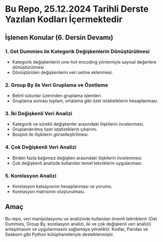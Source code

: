 # Bu Repo, 25.12.2024 Tarihli Derste Yazılan Kodları İçermektedir

## İşlenen Konular (6. Dersin Devamı)

### 1. Get Dummies ile Kategorik Değişkenlerin Dönüştürülmesi
- Kategorik değişkenlerin one-hot encoding yöntemiyle sayısal değerlere dönüştürülmesi.
- Dönüştürülen değişkenlerin veri setine eklenmesi.

### 2. Group By ile Veri Gruplama ve Özetleme
- Belirli sütunlar üzerinden gruplama işlemleri.
- Gruplama sonrası toplam, ortalama gibi özet istatistiklerin hesaplanması.

### 3. İki Değişkenli Veri Analizi
- Kategorik ve sürekli değişkenler arasındaki ilişkilerin incelenmesi.
- Gruplandırılmış özet istatistiklerin çıkarımı.
- Boxplot ile ilişkilerin görselleştirilmesi.

### 4. Çok Değişkenli Veri Analizi
- Birden fazla bağımsız değişken arasındaki ilişkilerin incelenmesi.
- Çok değişkenli analizde kullanılan temel tekniklerin uygulanması.

### 5. Korelasyon Analizi
- Korelasyon katsayısının hesaplanması ve yorumu.
- Korelasyon matrisinin oluşturulması.

## Amaç
Bu repo, veri manipülasyonu ve analizinde kullanılan önemli tekniklerin (Get Dummies, Group By, korelasyon analizi, iki ve çok değişkenli veri analizi) anlaşılmasını ve uygulanmasını sağlamaya yöneliktir. Kodlar, Pandas ve Seaborn gibi Python kütüphaneleriyle desteklenmiştir.